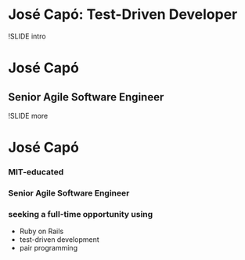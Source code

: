 # Jos&eacute; Cap&oacute;: Test-Driven Developer

!SLIDE intro

# Jos&eacute; Cap&oacute;
## Senior Agile Software Engineer

!SLIDE more

# Jos&eacute; Cap&oacute;
### MIT-educated
### Senior Agile Software Engineer
### seeking a full-time opportunity using

- Ruby on Rails
- test-driven development
- pair programming